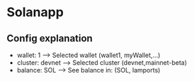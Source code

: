 # Solanapp
## Config explanation
- wallet: 1  -->  Selected wallet (wallet1, myWallet,...)
- cluster: devnet  -->  Selected cluster (devnet,mainnet-beta)
- balance: SOL  -->  See balance in: (SOL, lamports)